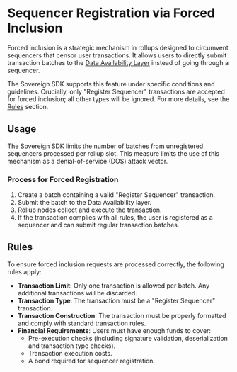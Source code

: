 # Sequencer Registration via Forced Inclusion

Forced inclusion is a strategic mechanism in rollups designed to circumvent
sequencers that censor user transactions. It allows users to directly submit
transaction batches to the [Data Availability Layer](./da-layer.md) instead of
going through a sequencer.

The Sovereign SDK supports this feature under specific conditions and
guidelines. Crucially, only "Register Sequencer" transactions are accepted for
forced inclusion; all other types will be ignored. For more details, see the
[Rules](#rules) section.

## Usage

The Sovereign SDK limits the number of batches from unregistered sequencers
processed per rollup slot. This measure limits the use of this mechanism
as a denial-of-service (DOS) attack vector.

### Process for Forced Registration

1. Create a batch containing a valid "Register Sequencer" transaction.
2. Submit the batch to the Data Availability layer.
3. Rollup nodes collect and execute the transaction.
4. If the transaction complies with all rules, the user is registered as a
   sequencer and can submit regular transaction batches.

## Rules

To ensure forced inclusion requests are processed correctly, the following rules
apply:

- **Transaction Limit**: Only one transaction is allowed per batch. Any
  additional transactions will be discarded.
- **Transaction Type**: The transaction must be a "Register Sequencer"
  transaction.
- **Transaction Construction**: The transaction must be properly formatted and
  comply with standard transaction rules.
- **Financial Requirements**: Users must have enough funds to cover:
  - Pre-execution checks (including signature validation, deserialization
    and transaction type checks).
  - Transaction execution costs.
  - A bond required for sequencer registration.
